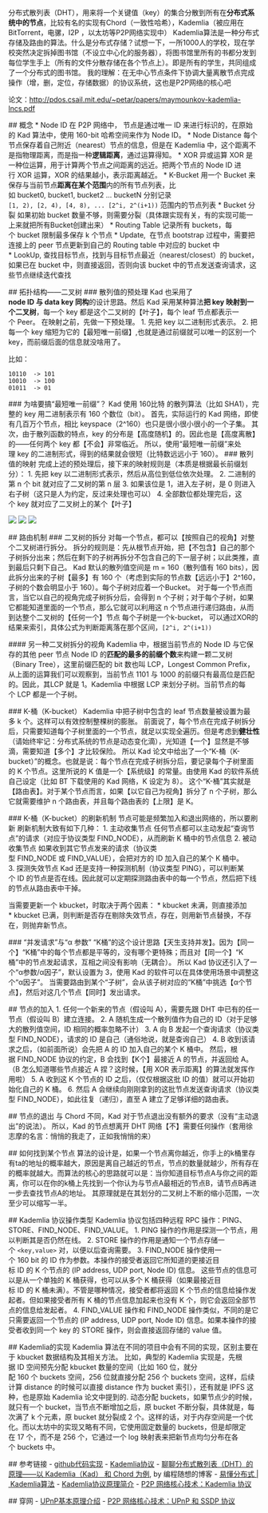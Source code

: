 分布式散列表（DHT），用来将一个关键值（key）的集合分散到所有在**分布式系统中的节点**，比较有名的实现有Chord（一致性哈希），Kademlia（被应用在BitTorrent，电骡，I2P ，以太坊等P2P网络实现中）
Kademlia算法是一种分布式存储及路由的算法。什么是分布式存储？试想一下，一所1000人的学校，现在学校突然决定拆掉图书馆（不设立中心化的服务器），将图书馆里所有的书都分发到每位学生手上（所有的文件分散存储在各个节点上）。即是所有的学生，共同组成了一个分布式的图书馆。
我的理解：在无中心节点条件下协调大量离散节点完成操作（增，删，定位，存储数据）的协议系统，这也是P2P网络的核心吧


论文：http://pdos.csail.mit.edu/~petar/papers/maymounkov-kademlia-lncs.pdf


## 概念
* Node ID 在 P2P 网络中， 节点是通过唯一 ID 来进行标识的，在原始的 Kad 算法中，使用 160-bit 哈希空间来作为 Node ID。
* Node Distance 每个节点保存着自己附近（nearest）节点的信息，但是在 Kademlia 中，这个距离不是指物理距离，而是指一种**逻辑距离**，通过运算得知。
* XOR 异或运算 XOR 是一种位运算，用于计算两个节点之间距离的远近。把两个节点的 Node ID 进行 XOR 运算，XOR 的结果越小，表示距离越近。
* K-Bucket 用一个 Bucket 来保存与当前节点**距离在某个范围**内的所有节点列表，比如 bucket0, bucket1, bucket2 ... bucketN 分别记录`[1, 2), [2, 4), [4, 8), ... [2^i, 2^(i+1))` 范围内的节点列表
* Bucket 分裂 如果初始 bucket 数量不够，则需要分裂（具体跟实现有关，有的实现可能一上来就把所有Bucket创建出来）
* Routing Table 记录所有 buckets，每个 bucket 限制最多保存 k 个节点
* Update,  在节点 bootstrap 过程中，需要把连接上的 peer 节点更新到自己的 Routing table 中对应的 bucket 中
* LookUp, 查找目标节点，找到与目标节点最近（nearest/closest）的 bucket，如果已在 bucket 中，则直接返回，否则向该 bucket 中的节点发送查询请求，这些节点继续迭代查找




## 拓扑结构——二叉树
### 散列值的预处理
Kad 也采用了**node ID 与 data key 同构**的设计思路。然后 Kad 采用某种算法**把 key 映射到一个二叉树**，每一个 key 都是这个二叉树的【叶子】，每个 leaf 节点都表示一个 Peer。
在映射之前，先做一下预处理。
1. 先把 key 以二进制形式表示。
2. 把每一个 key 缩短为它的【最短唯一前缀】,也就是通过前缀就可以唯一的区别一个key，而前缀后面的信息就没啥用了。

比如：
```
10110  -> 101
10010  -> 100
01011  -> 01
```
### 为啥要搞“最短唯一前缀”？
Kad 使用 160比特 的散列算法（比如 SHA1），完整的 key 用二进制表示有 160 个数位（bit）。
首先，实际运行的 Kad 网络，即使有几百万个节点，相比 keyspace（2^160）也只是很小很小很小的一个子集。
其次，由于散列函数的特点，key 的分布是【高度随机】的。因此也是【高度离散】的——任何两个 key 都【不会】非常临近。
所以，使用“最短唯一前缀”来处理 key 的二进制形式，得到的结果就会很短（比特数远远小于 160）。
### 散列值的映射
完成上述的预处理后，接下来的映射规则是（本质是根据最长前缀划分）：
1. 先把 key 以二进制形式表示，然后从高位到低位依次处理。
2. 二进制的第 n 个 bit 就对应了二叉树的第 n 层
3. 如果该位是 1，进入左子树，是 0 则进入右子树（这只是人为约定，反过来处理也可以）
4. 全部数位都处理完后，这个 key 就对应了二叉树上的某个【叶子】

![](index_files/66f5b541-13f1-4f23-b360-2880b0e6d828.jpg)
![](index_files/affa9d60-4fda-42d7-a887-85c045d16947.jpg)
![](index_files/1ad2306d-7a04-48cc-b641-9e96d6c64e12.jpg)





## 路由机制
### 二叉树的拆分
对每一个节点，都可以【按照自己的视角】对整个二叉树进行拆分。
拆分的规则是：先从根节点开始，把【不包含】自己的那个子树拆分出来；然后在剩下的子树再拆分不包含自己的下一层子树；以此类推，直到最后只剩下自己。
Kad 默认的散列值空间是 m = 160（散列值有 160 bits），因此拆分出来的子树【最多】有 160 个（考虑到实际的节点数【远远小于】2^160，子树的个数会明显小于 160）。每个子树对应着一个Bucket。
对于每一个节点而言，当它以自己的视角完成子树拆分后，会得到 n 个子树；对于每个子树，如果它都能知道里面的一个节点，那么它就可以利用这 n 个节点进行递归路由，从而到达整个二叉树的【任何一个】节点
每个子树是一个k-bucket， 可以通过XOR的结果来索引，具体公式为判断距离落在那个区间，`[2^i, 2^(i+1))`

#### 另一种二叉树拆分的视角
Kademlia 中，根据当前节点的 Node ID 与它保存的其他 peer 节点 Node ID 的**匹配的最多的前缀个数**来构建一颗二叉树（Binary Tree），这里前缀匹配的 bit 数也叫 LCP，Longest Common Prefix，从上面的运算我们可以观察到，当前节点 1101 与 1000 的前缀只有最高位是匹配的。因此，其LCP 就是 1。Kademlia 中根据 LCP 来划分子树。当前节点的每个 LCP 都是一个子树。

### K-桶（K-bucket）
Kademlia 中把子树中包含的 leaf 节点数量被设置为最多 k 个。这样可以有效控制整棵树的膨胀。
前面说了，每个节点在完成子树拆分后，只需要知道每个子树里面的一个节点，就足以实现全遍历。但是考虑到**健壮性**（请始终牢记：分布式系统的节点是动态变化滴），光知道【一个】显然是不够滴，需要知道【多个】才比较保险。
所以 Kad 论文中给出了一个“K-桶（K-bucket）”的概念。也就是说：每个节点在完成子树拆分后，要记录每个子树里面的 K 个节点。这里所说的 K 值是一个【系统级】的常量。由使用 Kad 的软件系统自己设定（比如 BT 下载使用的 Kad 网络，K 设定为 8）。
这个“K-桶”其实就是【路由表】。对于某个节点而言，如果【以它自己为视角】拆分了 n 个子树，那么它就需要维护 n 个路由表，并且每个路由表的【上限】是 K。

### K-桶（K-bucket）的刷新机制
节点可能是频繁加入和退出网络的，所以要刷新
刷新机制大致有如下几种：
1. 主动收集节点
任何节点都可以主动发起“查询节点”的请求（对应于协议类型 FIND_NODE），从而刷新 K 桶中的节点信息
2. 被动收集节点
如果收到其它节点发来的请求（协议类型 FIND_NODE 或 FIND_VALUE），会把对方的 ID 加入自己的某个 K 桶中。
3. 探测失效节点
Kad 还是支持一种探测机制（协议类型 PING），可以判断某个 ID 的节点是否在线。因此就可以定期探测路由表中的每一个节点，然后把下线的节点从路由表中干掉。

当需要更新一个 kbucket，时取决于两个因素：
* kbucket 未满，则直接添加
* kbucket 已满，则判断是否存在剔除失效节点，存在，则用新节点替换，不存在，则抛弃新节点。

### “并发请求”与“α 参数”
“K桶”的这个设计思路【天生支持并发】。因为【同一个】“K桶”中的每个节点都是平等的，没有哪个更特殊；而且对【同一个】“K桶”中的节点发起请求，互相之间没有影响（无耦合）。
所以 Kad 协议还引入了一个“α参数/α因子”，默认设置为 3，使用 Kad 的软件可以在具体使用场景中调整这个“α因子”。
当需要路由到某个“子树”，会从该子树对应的“K桶”中挑选【α个节点】，然后对这几个节点【同时】发出请求。


## 节点的加入
1. 任何一个新来的节点（假设叫 A），需要先跟 DHT 中已有的任一节点（假设叫 B）建立连接。
2. A 随机生成一个散列值作为自己的 ID（对于足够大的散列值空间，ID 相同的概率忽略不计）
3. A 向 B 发起一个查询请求（协议类型 FIND_NODE），请求的 ID 是自己（通俗地说，就是查询自己）
4. B 收到该请求之后，（如前面所说）会先把 A 的 ID 加入自己的某个 K 桶中。
然后，根据 FIND_NODE 协议的约定，B 会找到【K个】最接近 A 的节点，并返回给 A。
（B 怎么知道哪些节点接近 A 捏？这时候，【用 XOR 表示距离】的算法就发挥作用啦）
5. A 收到这 K 个节点的 ID 之后，（仅仅根据这批 ID 的值）就可以开始初始化自己的 K 桶。
6. 然后 A 会继续向刚刚拿到的这批节点发送查询请求（协议类型 FIND_NODE），如此往复（递归），直至 A 建立了足够详细的路由表。


## 节点的退出
与 Chord 不同，Kad 对于节点退出没有额外的要求（没有“主动退出”的说法）。
所以，Kad 的节点想离开 DHT 网络【不】需要任何操作（套用徐志摩的名言：悄悄的我走了，正如我悄悄的来）

## 如何找到某个节点
算法的设计是，如果一个节点离你越近，你手上的k桶里存有ta的地址的概率越大，原因是离自己越近的节点，节点的数量就越少，所有存在的概率就越大。而算法的核心的思路就可以是：当你知道目标节点A与你之间的距离，你可以在你的k桶上先找到一个你认为与节点A最相近的节点B，请节点B再进一步去查找节点A的地址。
其原理就是在其划分的二叉树上不断的缩小范围，一次至少可以缩写一半。




## Kademlia 协议操作类型
Kademlia 协议包括四种远程 RPC 操作：PING、STORE、FIND_NODE、FIND_VALUE。
1. PING 操作的作用是探测一个节点，用以判断其是否仍然在线。
2. STORE 操作的作用是通知一个节点存储一个 `<key,value>` 对，以便以后查询需要。
3. FIND_NODE 操作使用一个 160 bit 的 ID 作为参数。本操作的接受者返回它所知道的更接近目标 ID 的 K 个节点的 (IP address, UDP port, Node ID) 信息。
这些节点的信息可以是从一个单独的 K 桶获得，也可以从多个 K 桶获得（如果最接近目标 ID 的 K 桶未满）。不管是哪种情况，接受者都将返回 K 个节点的信息给操作发起者。但如果接受者所有 K 桶的节点信息加起来也没有 K 个，则它会返回全部节点的信息给发起者。
4. FIND_VALUE 操作和 FIND_NODE 操作类似，不同的是它只需要返回一个节点的 (IP address, UDP port, Node ID) 信息。如果本操作的接受者收到同一个 key 的 STORE 操作，则会直接返回存储的 value 值。

## Kademlia的实现
Kademlia 算法在不同的项目中会有不同的实现，区别主要在于 kbucket 数据结构及其相关方法。
比如，典型的 Kademlia 实现是，先根据 ID 空间预先分配 kbucket 数量的空间（比如 160 位，就分配 160 个 buckets 空间，256 位就直接分配 256 个 buckets 空间，这样，后续计算 distance 的时候可以直接 distance 作为 bucket 索引），还有就是 IPFS 这种，也是原始 Kademlia 论文中提到的.
动态分配 buckets，如果节点少的时候，就只有一个 bucket，当节点不断增加之后，原 bucket 不断分裂，具体就是，每次满了 k 个元素，原 bucket 就分裂成 2 个。这样的话，对于内存空间是一个优化。而以太坊中的实现又略有不同，它使用固定数量的 buckets，但是却限定在 17 个，而不是 256 个，它通过一个 log 映射表来把新节点均匀分布在各个 buckets 中。




## 参考链接
- [github代码实现](https://github.com/davidepi/kademlia)
- [Kademlia协议](https://zhuanlan.zhihu.com/p/38425656)
- [聊聊分布式散列表（DHT）的原理——以 Kademlia（Kad） 和 Chord 为例](https://program-think.blogspot.com/2017/09/Introduction-DHT-Kademlia-Chord.html), by 编程随想的博客
- [易懂分布式 | Kademlia算法](https://www.jianshu.com/p/f2c31e632f1d)
- [Kademlia协议原理简介](http://www.yeolar.com/note/2010/03/21/kademlia/)
- [P2P 网络核心技术：Kademlia 协议](https://www.jianshu.com/p/eba4673b0d9a)


## 穿网
- [UPnP基本原理介绍](https://blog.csdn.net/braddoris/article/details/41576515)
- [P2P 网络核心技术：UPnP 和 SSDP 协议](https://www.jianshu.com/p/e41aa1428df3)

